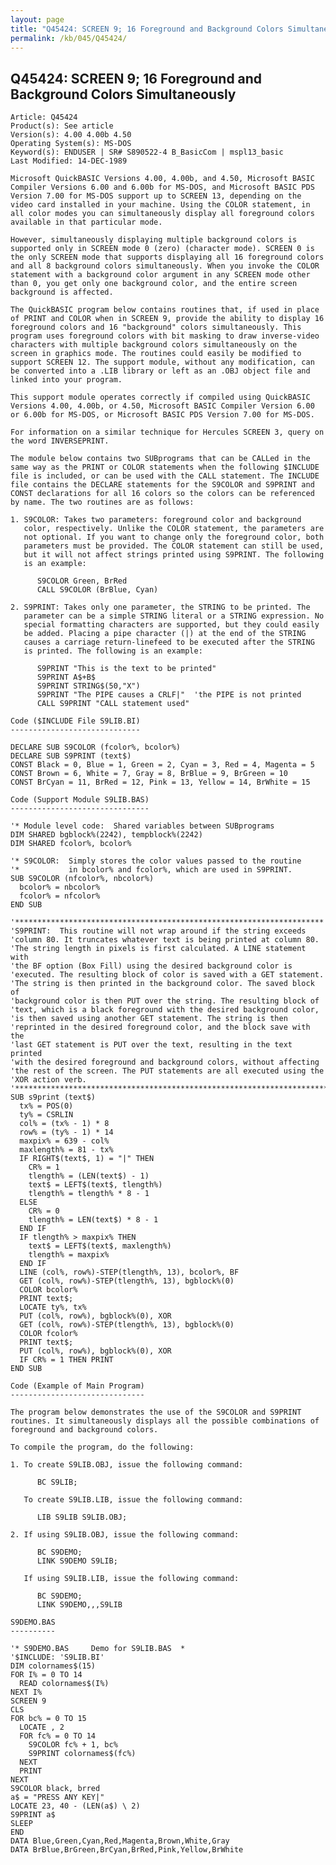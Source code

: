 ```yaml
---
layout: page
title: "Q45424: SCREEN 9; 16 Foreground and Background Colors Simultaneously"
permalink: /kb/045/Q45424/
---
```


## Q45424: SCREEN 9; 16 Foreground and Background Colors Simultaneously

	Article: Q45424
	Product(s): See article
	Version(s): 4.00 4.00b 4.50
	Operating System(s): MS-DOS
	Keyword(s): ENDUSER | SR# S890522-4 B_BasicCom | mspl13_basic
	Last Modified: 14-DEC-1989
	
	Microsoft QuickBASIC Versions 4.00, 4.00b, and 4.50, Microsoft BASIC
	Compiler Versions 6.00 and 6.00b for MS-DOS, and Microsoft BASIC PDS
	Version 7.00 for MS-DOS support up to SCREEN 13, depending on the
	video card installed in your machine. Using the COLOR statement, in
	all color modes you can simultaneously display all foreground colors
	available in that particular mode.
	
	However, simultaneously displaying multiple background colors is
	supported only in SCREEN mode 0 (zero) (character mode). SCREEN 0 is
	the only SCREEN mode that supports displaying all 16 foreground colors
	and all 8 background colors simultaneously. When you invoke the COLOR
	statement with a background color argument in any SCREEN mode other
	than 0, you get only one background color, and the entire screen
	background is affected.
	
	The QuickBASIC program below contains routines that, if used in place
	of PRINT and COLOR when in SCREEN 9, provide the ability to display 16
	foreground colors and 16 "background" colors simultaneously. This
	program uses foreground colors with bit masking to draw inverse-video
	characters with multiple background colors simultaneously on the
	screen in graphics mode. The routines could easily be modified to
	support SCREEN 12. The support module, without any modification, can
	be converted into a .LIB library or left as an .OBJ object file and
	linked into your program.
	
	This support module operates correctly if compiled using QuickBASIC
	Versions 4.00, 4.00b, or 4.50, Microsoft BASIC Compiler Version 6.00
	or 6.00b for MS-DOS, or Microsoft BASIC PDS Version 7.00 for MS-DOS.
	
	For information on a similar technique for Hercules SCREEN 3, query on
	the word INVERSEPRINT.
	
	The module below contains two SUBprograms that can be CALLed in the
	same way as the PRINT or COLOR statements when the following $INCLUDE
	file is included, or can be used with the CALL statement. The INCLUDE
	file contains the DECLARE statements for the S9COLOR and S9PRINT and
	CONST declarations for all 16 colors so the colors can be referenced
	by name. The two routines are as follows:
	
	1. S9COLOR: Takes two parameters: foreground color and background
	   color, respectively. Unlike the COLOR statement, the parameters are
	   not optional. If you want to change only the foreground color, both
	   parameters must be provided. The COLOR statement can still be used,
	   but it will not affect strings printed using S9PRINT. The following
	   is an example:
	
	      S9COLOR Green, BrRed
	      CALL S9COLOR (BrBlue, Cyan)
	
	2. S9PRINT: Takes only one parameter, the STRING to be printed. The
	   parameter can be a simple STRING literal or a STRING expression. No
	   special formatting characters are supported, but they could easily
	   be added. Placing a pipe character (|) at the end of the STRING
	   causes a carriage return-linefeed to be executed after the STRING
	   is printed. The following is an example:
	
	      S9PRINT "This is the text to be printed"
	      S9PRINT A$+B$
	      S9PRINT STRING$(50,"X")
	      S9PRINT "The PIPE causes a CRLF|"  'the PIPE is not printed
	      CALL S9PRINT "CALL statement used"
	
	Code ($INCLUDE File S9LIB.BI)
	-----------------------------
	
	DECLARE SUB S9COLOR (fcolor%, bcolor%)
	DECLARE SUB S9PRINT (text$)
	CONST Black = 0, Blue = 1, Green = 2, Cyan = 3, Red = 4, Magenta = 5
	CONST Brown = 6, White = 7, Gray = 8, BrBlue = 9, BrGreen = 10
	CONST BrCyan = 11, BrRed = 12, Pink = 13, Yellow = 14, BrWhite = 15
	
	Code (Support Module S9LIB.BAS)
	-------------------------------
	
	'* Module level code:  Shared variables between SUBprograms
	DIM SHARED bgblock%(2242), tempblock%(2242)
	DIM SHARED fcolor%, bcolor%
	
	'* S9COLOR:  Simply stores the color values passed to the routine
	'*           in bcolor% and fcolor%, which are used in S9PRINT.
	SUB S9COLOR (nfcolor%, nbcolor%)
	  bcolor% = nbcolor%
	  fcolor% = nfcolor%
	END SUB
	
	'*********************************************************************
	'S9PRINT:  This routine will not wrap around if the string exceeds
	'column 80. It truncates whatever text is being printed at column 80.
	'The string length in pixels is first calculated. A LINE statement with
	'the BF option (Box Fill) using the desired background color is
	'executed. The resulting block of color is saved with a GET statement.
	'The string is then printed in the background color. The saved block of
	'background color is then PUT over the string. The resulting block of
	'text, which is a black foreground with the desired background color,
	'is then saved using another GET statement. The string is then
	'reprinted in the desired foreground color, and the block save with the
	'last GET statement is PUT over the text, resulting in the text printed
	'with the desired foreground and background colors, without affecting
	'the rest of the screen. The PUT statements are all executed using the
	'XOR action verb.
	'**********************************************************************
	SUB s9print (text$)
	  tx% = POS(0)
	  ty% = CSRLIN
	  col% = (tx% - 1) * 8
	  row% = (ty% - 1) * 14
	  maxpix% = 639 - col%
	  maxlength% = 81 - tx%
	  IF RIGHT$(text$, 1) = "|" THEN
	    CR% = 1
	    tlength% = (LEN(text$) - 1)
	    text$ = LEFT$(text$, tlength%)
	    tlength% = tlength% * 8 - 1
	  ELSE
	    CR% = 0
	    tlength% = LEN(text$) * 8 - 1
	  END IF
	  IF tlength% > maxpix% THEN
	    text$ = LEFT$(text$, maxlength%)
	    tlength% = maxpix%
	  END IF
	  LINE (col%, row%)-STEP(tlength%, 13), bcolor%, BF
	  GET (col%, row%)-STEP(tlength%, 13), bgblock%(0)
	  COLOR bcolor%
	  PRINT text$;
	  LOCATE ty%, tx%
	  PUT (col%, row%), bgblock%(0), XOR
	  GET (col%, row%)-STEP(tlength%, 13), bgblock%(0)
	  COLOR fcolor%
	  PRINT text$;
	  PUT (col%, row%), bgblock%(0), XOR
	  IF CR% = 1 THEN PRINT
	END SUB
	
	Code (Example of Main Program)
	------------------------------
	
	The program below demonstrates the use of the S9COLOR and S9PRINT
	routines. It simultaneously displays all the possible combinations of
	foreground and background colors.
	
	To compile the program, do the following:
	
	1. To create S9LIB.OBJ, issue the following command:
	
	      BC S9LIB;
	
	   To create S9LIB.LIB, issue the following command:
	
	      LIB S9LIB S9LIB.OBJ;
	
	2. If using S9LIB.OBJ, issue the following command:
	
	      BC S9DEMO;
	      LINK S9DEMO S9LIB;
	
	   If using S9LIB.LIB, issue the following command:
	
	      BC S9DEMO;
	      LINK S9DEMO,,,S9LIB
	
	S9DEMO.BAS
	----------
	
	'* S9DEMO.BAS     Demo for S9LIB.BAS  *
	'$INCLUDE: 'S9LIB.BI'
	DIM colornames$(15)
	FOR I% = 0 TO 14
	  READ colornames$(I%)
	NEXT I%
	SCREEN 9
	CLS
	FOR bc% = 0 TO 15
	  LOCATE , 2
	  FOR fc% = 0 TO 14
	    S9COLOR fc% + 1, bc%
	    S9PRINT colornames$(fc%)
	  NEXT
	  PRINT
	NEXT
	S9COLOR black, brred
	a$ = "PRESS ANY KEY|"
	LOCATE 23, 40 - (LEN(a$) \ 2)
	S9PRINT a$
	SLEEP
	END
	DATA Blue,Green,Cyan,Red,Magenta,Brown,White,Gray
	DATA BrBlue,BrGreen,BrCyan,BrRed,Pink,Yellow,BrWhite
